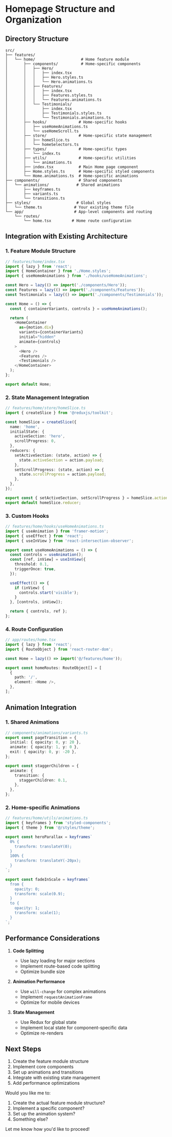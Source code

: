 # Homepage Structure and Organization

## Directory Structure

```
src/
├── features/
│   └── home/                    # Home feature module
│       ├── components/          # Home-specific components
│       │   ├── Hero/
│       │   │   ├── index.tsx
│       │   │   ├── Hero.styles.ts
│       │   │   └── Hero.animations.ts
│       │   ├── Features/
│       │   │   ├── index.tsx
│       │   │   ├── Features.styles.ts
│       │   │   └── Features.animations.ts
│       │   └── Testimonials/
│       │       ├── index.tsx
│       │       ├── Testimonials.styles.ts
│       │       └── Testimonials.animations.ts
│       ├── hooks/              # Home-specific hooks
│       │   ├── useHomeAnimations.ts
│       │   └── useHomeScroll.ts
│       ├── store/              # Home-specific state management
│       │   ├── homeSlice.ts
│       │   └── homeSelectors.ts
│       ├── types/              # Home-specific types
│       │   └── index.ts
│       ├── utils/              # Home-specific utilities
│       │   └── animations.ts
│       ├── index.tsx           # Main Home page component
│       ├── Home.styles.ts      # Home-specific styled components
│       └── Home.animations.ts  # Home-specific animations
├── components/                 # Shared components
│   └── animations/            # Shared animations
│       ├── keyframes.ts
│       ├── variants.ts
│       └── transitions.ts
├── styles/                    # Global styles
│   └── theme.ts              # Your existing theme file
└── app/                      # App-level components and routing
    └── routes/
        └── home.tsx         # Home route configuration
```

## Integration with Existing Architecture

### 1. Feature Module Structure
```typescript
// features/home/index.tsx
import { lazy } from 'react';
import { HomeContainer } from './Home.styles';
import { useHomeAnimations } from './hooks/useHomeAnimations';

const Hero = lazy(() => import('./components/Hero'));
const Features = lazy(() => import('./components/Features'));
const Testimonials = lazy(() => import('./components/Testimonials'));

const Home = () => {
  const { containerVariants, controls } = useHomeAnimations();

  return (
    <HomeContainer
      as={motion.div}
      variants={containerVariants}
      initial="hidden"
      animate={controls}
    >
      <Hero />
      <Features />
      <Testimonials />
    </HomeContainer>
  );
};

export default Home;
```

### 2. State Management Integration
```typescript
// features/home/store/homeSlice.ts
import { createSlice } from '@reduxjs/toolkit';

const homeSlice = createSlice({
  name: 'home',
  initialState: {
    activeSection: 'hero',
    scrollProgress: 0,
  },
  reducers: {
    setActiveSection: (state, action) => {
      state.activeSection = action.payload;
    },
    setScrollProgress: (state, action) => {
      state.scrollProgress = action.payload;
    },
  },
});

export const { setActiveSection, setScrollProgress } = homeSlice.actions;
export default homeSlice.reducer;
```

### 3. Custom Hooks
```typescript
// features/home/hooks/useHomeAnimations.ts
import { useAnimation } from 'framer-motion';
import { useEffect } from 'react';
import { useInView } from 'react-intersection-observer';

export const useHomeAnimations = () => {
  const controls = useAnimation();
  const [ref, inView] = useInView({
    threshold: 0.1,
    triggerOnce: true,
  });

  useEffect(() => {
    if (inView) {
      controls.start('visible');
    }
  }, [controls, inView]);

  return { controls, ref };
};
```

### 4. Route Configuration
```typescript
// app/routes/home.tsx
import { lazy } from 'react';
import { RouteObject } from 'react-router-dom';

const Home = lazy(() => import('@/features/home'));

export const homeRoutes: RouteObject[] = [
  {
    path: '/',
    element: <Home />,
  },
];
```

## Animation Integration

### 1. Shared Animations
```typescript
// components/animations/variants.ts
export const pageTransition = {
  initial: { opacity: 0, y: 20 },
  animate: { opacity: 1, y: 0 },
  exit: { opacity: 0, y: -20 },
};

export const staggerChildren = {
  animate: {
    transition: {
      staggerChildren: 0.1,
    },
  },
};
```

### 2. Home-specific Animations
```typescript
// features/home/utils/animations.ts
import { keyframes } from 'styled-components';
import { theme } from '@/styles/theme';

export const heroParallax = keyframes`
  0% {
    transform: translateY(0);
  }
  100% {
    transform: translateY(-20px);
  }
`;

export const fadeInScale = keyframes`
  from {
    opacity: 0;
    transform: scale(0.9);
  }
  to {
    opacity: 1;
    transform: scale(1);
  }
`;
```

## Performance Considerations

1. **Code Splitting**
   - Use lazy loading for major sections
   - Implement route-based code splitting
   - Optimize bundle size

2. **Animation Performance**
   - Use `will-change` for complex animations
   - Implement `requestAnimationFrame`
   - Optimize for mobile devices

3. **State Management**
   - Use Redux for global state
   - Implement local state for component-specific data
   - Optimize re-renders

## Next Steps

1. Create the feature module structure
2. Implement core components
3. Set up animations and transitions
4. Integrate with existing state management
5. Add performance optimizations

Would you like me to:
1. Create the actual feature module structure?
2. Implement a specific component?
3. Set up the animation system?
4. Something else?

Let me know how you'd like to proceed! 